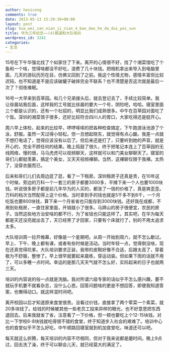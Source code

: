 ```yaml
---
author: hesicong
comments: true
date: 2013-05-13 15:29:39+00:00
layout: post
slug: hua_wei_san_nian_ji_nian_4_bao_dao_he_da_dui_pei_xun
title: 华为三年纪念——(4)报道和大队培训
wordpress_id: 3241
categories:
- 生活
---
```


15号在下午华强北找了个如家住了下来。离开的心情很不好，找了个湘菜馆吃了个鱼和一个啥，觉得啥都没不好吃，浪费了几十块钱。把相机拿出来导入到电脑里面，几天的游玩历历在目，仿佛又回到了之前。我这个性情尤物，感情丰富但比较迟钝，也不知道是不是应该破罐子破摔完全不联系？也不清楚是否这次就是最后一次了？彻夜难眠。

16号一大早来到百草园。和几个兄弟接头后，就去登记去了，手续比较简单。我让徐晨站我后面，这样我的工号就比徐晨的要大一个号，阴险吧，哈哈。寝室里面三个都是认识的，还有一个社招的，明显比我们成熟很多。中午在百草园对面吃了个饭。深圳的湘菜馆子很多，还好比较符合四川人的胃口，大家吃得还是挺开心。

周六早上体检，起来的比较早，啰啰嗦嗦的把各种检查搞定，下午跑游泳池游了个泳，舒服。虽然一天过得小轻松，但一旦想起晓东，就觉得有点心酸。我差一点就不想打电话了，觉得应该没有以后了。但后来还是打了，只要听到她的声音，就是开心的，完全不顾任何的结果。晚上捣鼓了很久，终于把笔记本连上了百草园的无线网络，慢的很，马马虎虎可以视频聊天，这样就可以和门美女聊聊天了。寝室的哥们儿都挺羡慕，搞定个美女，又天天视频裸聊。当然，这裸聊仅限于我裸。太热了，没穿衣服而已。

后来和哥们儿们去周边逛了逛，看了一下租房。深圳租房子还真是贵，在10年这个时候，旁边的万科一个一套三的房子都要3000多，平摊下来一个人也要1000块钱。听说很多房子都是前几年华为的人买的，都涨了一倍的价格了，真是爽歪歪。万科的档次当然配得上这个价格。当时拿到手的钱也就是5千多不到6千，一个月吃饭也要800块钱，算下来一个月省省也只能存到3000块钱。还好我在成都，不用到处租房，一直住家里面，开销就小了很多。马蹄山的房子很便宜，农民的房子。当然这些地方治安啥的都不行，为了省钱也只能这样了。其实吧，在华为每天都是天还没亮就出去了，天已经黑了才回家，只要有个床就行了，别的不用太追求太多。

大队培训周一拉开帷幕，好像是一个星期吧。从周一开始到周六，就不怎么歇过。早上、下午、晚上都有课，或者有些时候是活动。当时年轻一点，觉得倒没啥，现在还真觉得坑爹。大队培训要求正装，我带的皮鞋好像不合适，后跟太高了，穿着极为不舒服，整惨了。早上很早就要起来晨练，穿运动装。但如果下雨的话就不用了，可以多睡一点时间。幸运的是那几天天气就不怎么好，实际起来的日子也就两三天。

培训的内容说的俗一点就是洗脑。我对所谓六级专家的话似乎不怎么感兴趣，要不就玩手机要不就看杂志，没什么心思。回答问题啥的更是不想回答，即便我知道答案，也懒得动口。就这样混时间吧。

离开校园以后才知道原来食堂很贵。没看过价钱，直接拿了两个荤菜一个素菜，就20多块钱了。给钱的时候被其他一些老员工投来异样的眼光，也不好意思把东西退回去。后来我就省了省，注意看了一下价格，但一顿也要吃上个12-15块钱。对比一下学校6-8块钱就吃得很不错的食堂，终于知道步入社会的艰难了。培训中心也的食堂似乎不怎么好吃，中午顺路回寝室就到机加食堂吃，味道还可以吧。

每天就这么折腾，每天培训的内容不尽相同，但对于我来说都是磨时间。晚上9点过，回去洗了澡，终于可以聊会儿天，就已经莫大的满足了。
